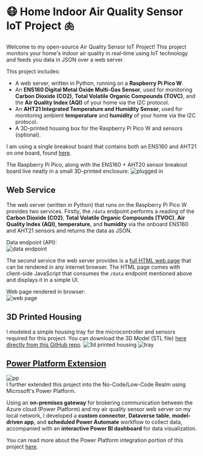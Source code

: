# 😷 Home Indoor Air Quality Sensor IoT Project 🫁
Welcome to my open-source Air Quality Sensor IoT Project! This project monitors your home's indoor air quality in real-time using IoT technology and feeds you data in JSON over a web server.

This project includes: 
- A web server, written in Python, running on a **Raspberry Pi Pico W**.
- An **ENS160 Digital Metal Oxide Multi-Gas Sensor**, used for monitoring **Carbon Dioxide (CO2)**, **Total Volatile Organic Compounds (TOVC)**, and the **Air Quality Index (AQI)** of your home via the I2C protocol.
- An **AHT21 Integrated Temperature and Humidity Sensor**, used for monitoring ambient **temperature** and **humidity** of your home via the I2C protocol.
- A 3D-printed housing box for the Raspberry Pi Pico W and sensors (optional).

I am using a single breakout board that contains both an ENS160 and AHT21 on one board, found [here](https://www.amazon.com/gp/product/B0BXGZCSWG/ref=ppx_yo_dt_b_asin_title_o03_s00).

The Raspberry Pi Pico, along with the ENS160 + AHT20 sensor breakout board live neatly in a small 3D-printed enclosure:
![plugged in](https://i.imgur.com/8NYAxq0.jpg)


## Web Service
The web server (written in Python) that runs on the Raspberry Pi Pico W provides two services. Firstly, the `/data` endpoint performs a reading of the **Carbon Dioxide (CO2)**, **Total Volatile Organic Compounds (TVOC)**, **Air Quality Index (AQI)**, **temperature**, and **humidity** via the onboard ENS160 and AHT21 sensors and returns the data as JSON.

Data endpoint (API):  
![data endpoint](https://i.imgur.com/C1Tsal0.png)

The second service the web server provides is a [full HTML web page](./src/page.html) that can be rendered in any internet browser. The HTML page comes with client-side JavaScript that consumes the `/data` endpoint mentioned above and displays it in a simple UI.

Web page rendered in browser:  
![web page](https://i.imgur.com/IKfawIU.png)

## 3D Printed Housing
I modeled a simple housing tray for the microcontroller and sensors required for this project. You can download the 3D Model (STL file) [here directly from this GitHub repo](https://github.com/TimHanewich/air-quality-box/releases/download/2/aqb_v1.stl).
![3d printed housing](https://i.imgur.com/vjyKvC5.png)
![tray](https://i.imgur.com/bcAuU1n.jpg)

## [Power Platform Extension](./power_platform/)
![pp](https://i.imgur.com/aTbNb3F.png)  
I further extended this project into the No-Code/Low-Code Realm using Microsoft's Power Platform. 

Using an **on-premises gateway** for brokering communication between the Azure cloud (Power Platform) and my air quality sensor web server on my local network, I developed a **custom connector**, **Dataverse table**, **model-driven app**, and **scheduled Power Automate** workflow to collect data, accompanied with an **interactive Power BI dashboard** for data visualization.

You can read more about the Power Platform integration portion of this project [here](./power_platform/).
